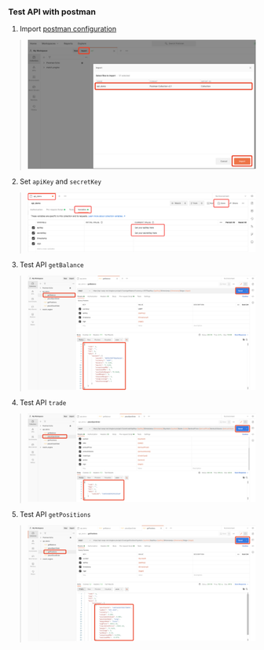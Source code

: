 ### Test API with postman 
1. Import [postman configuration](./postman/api_demo.postman_collection.json)
> ![avatar](./postman/images/import_config.png)
2. Set `apiKey` and `secretKey`
> ![avatar](./postman/images/set_variables.png)
3. Test API `getBalance`
> ![avatar](./postman/images/get_balance.png)
4. Test API `trade`
> ![avatar](./postman/images/place_order.png)
5. Test API `getPositions`
> ![avatar](./postman/images/get_positions.png)
